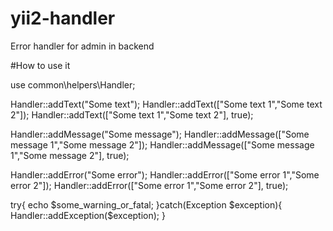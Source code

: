 # yii2-handler
Error handler for admin in backend

#How to use it

use common\helpers\Handler;

Handler::addText("Some text");
Handler::addText(["Some text 1","Some text 2"]);
Handler::addText(["Some text 1","Some text 2"], true);

Handler::addMessage("Some message");
Handler::addMessage(["Some message 1","Some message 2"]);
Handler::addMessage(["Some message 1","Some message 2"], true);

Handler::addError("Some error");
Handler::addError(["Some error 1","Some error 2"]);
Handler::addError(["Some error 1","Some error 2"], true);

try{
	echo $some_warning_or_fatal;
}catch(Exception $exception){
	Handler::addException($exception);
}
